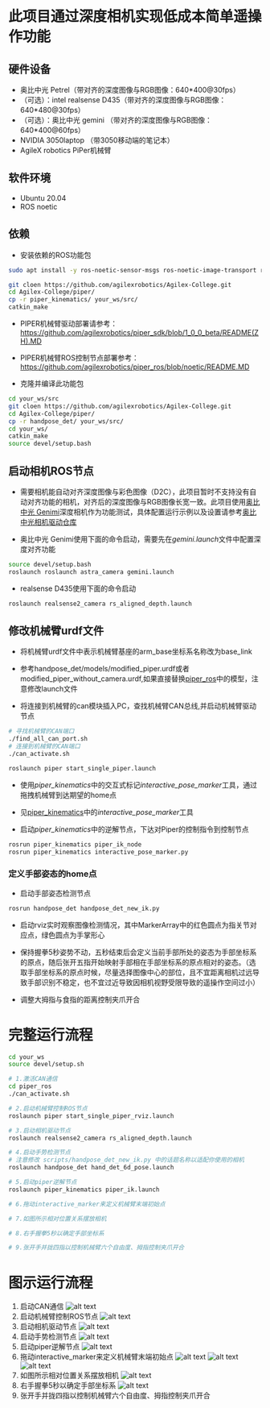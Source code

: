 # 此项目通过深度相机实现低成本简单遥操作功能

## 硬件设备

- 奥比中光 Petrel（带对齐的深度图像与RGB图像：640*400@30fps）
- （可选）：intel realsense D435（带对齐的深度图像与RGB图像：640*480@30fps）
- （可选）：奥比中光 gemini （带对齐的深度图像与RGB图像：640*400@60fps）
- NVIDIA 3050laptop （带3050移动端的笔记本）
- AgileX robotics PiPer机械臂

## 软件环境

- Ubuntu 20.04
- ROS noetic

## 依赖

- 安装依赖的ROS功能包

````bash
sudo apt install -y ros-noetic-sensor-msgs ros-noetic-image-transport ros-noetic-cv-bridge ros-noetic-vision-msgs ros-noetic-image-geometry ros-noetic-pcl-conversions ros-noetic-pcl-ros ros-noetic-message-filters

git cloen https://github.com/agilexrobotics/Agilex-College.git
cd Agilex-College/piper/
cp -r piper_kinematics/ your_ws/src/
catkin_make
````

- PIPER机械臂驱动部署请参考：https://github.com/agilexrobotics/piper_sdk/blob/1_0_0_beta/README(ZH).MD

- PIPER机械臂ROS控制节点部署参考：https://github.com/agilexrobotics/piper_ros/blob/noetic/README.MD

- 克隆并编译此功能包

````bash
cd your_ws/src
git cloen https://github.com/agilexrobotics/Agilex-College.git
cd Agilex-College/piper/
cp -r handpose_det/ your_ws/src/
cd your_ws/
catkin_make
source devel/setup.bash
````

## 启动相机ROS节点

- 需要相机能自动对齐深度图像与彩色图像（D2C），此项目暂时不支持没有自动对齐功能的相机，对齐后的深度图像与RGB图像长宽一致。此项目使用[奥比中光 Genimi](https://orbbec.com.cn/index/Product/info.html?cate=38&id=28)深度相机作为功能测试，具体配置运行示例以及设置请参考[奥比中光相机驱动仓库](https://github.com/orbbec/ros_astra_camera.git)

- 奥比中光 Genimi使用下面的命令启动，需要先在*gemini.launch*文件中配置深度对齐功能

````bash
source devel/setup.bash
roslaunch roslaunch astra_camera gemini.launch 
````

- realsense D435使用下面的命令启动

````bash
roslaunch realsense2_camera rs_aligned_depth.launch
````

## 修改机械臂urdf文件

- 将机械臂urdf文件中表示机械臂基座的arm_base坐标系名称改为base_link
- 参考handpose_det/models/modified_piper.urdf或者modified_piper_without_camera.urdf,如果直接替换[piper_ros](https://github.com/agilexrobotics/piper_ros/)中的模型，注意修改launch文件

- 将连接到机械臂的can模块插入PC，查找机械臂CAN总线,并启动机械臂驱动节点

````bash
# 寻找机械臂的CAN端口
./find_all_can_port.sh
# 连接到机械臂的CAN端口
./can_activate.sh

roslaunch piper start_single_piper.launch
````

- 使用*piper_kinematics*中的交互式标记*interactive_pose_marker*工具，通过拖拽机械臂到达期望的home点

- 见[piper_kinematics](https://github.com/agilexrobotics/Agilex-College/tree/master/piper/piper_kinematics)中的*interactive_pose_marker*工具

- 启动*piper_kinematics*中的逆解节点，下达对Piper的控制指令到控制节点

````bash
rosrun piper_kinematics piper_ik_node 
rosrun piper_kinematics interactive_pose_marker.py
````

### 定义手部姿态的home点

- 启动手部姿态检测节点

````bash
rosrun handpose_det handpose_det_new_ik.py
````

- 启动rviz实时观察图像检测情况，其中MarkerArray中的红色圆点为指关节对应点，绿色圆点为手掌形心

- 保持握拳5秒姿势不动，五秒结束后会定义当前手部所处的姿态为手部坐标系的原点，随后张开五指开始映射手部相在手部坐标系的原点相对的姿态。（选取手部坐标系的原点时候，尽量选择图像中心的部位，且不宜距离相机过远导致手部识别不稳定，也不宜过近导致因相机视野受限导致的遥操作空间过小）

- 调整大拇指与食指的距离控制夹爪开合


# 完整运行流程

```bash
cd your_ws
source devel/setup.sh

# 1.激活CAN通信
cd piper_ros
./can_activate.sh

# 2.启动机械臂控制ROS节点
roslaunch piper start_single_piper_rviz.launch

# 3.启动相机驱动节点
roslaunch realsense2_camera rs_aligned_depth.launch

# 4.启动手势检测节点
# 注意修改 scripts/handpose_det_new_ik.py 中的话题名称以适配你使用的相机
roslaunch handpose_det hand_det_6d_pose.launch 

# 5.启动piper逆解节点
roslaunch piper_kinematics piper_ik.launch

# 6.拖动interactive_marker来定义机械臂末端初始点

# 7.如图所示相对位置关系摆放相机

# 8.右手握拳5秒以确定手部坐标系

# 9.张开手并拢四指以控制机械臂六个自由度、拇指控制夹爪开合
```

# 图示运行流程

1. 启动CAN通信
![alt text](doc/image.png)
2. 启动机械臂控制ROS节点
![alt text](doc/image-1.png)
3. 启动相机驱动节点
![alt text](doc/image-2.png)
4. 启动手势检测节点
![alt text](doc/image-3.png)
5. 启动piper逆解节点
![alt text](doc/image-4.png)
6. 拖动interactive_marker来定义机械臂末端初始点
![alt text](doc/image-5.png)
![alt text](doc/image-6.png)
![alt text](doc/image-7.png)
7. 如图所示相对位置关系摆放相机
![alt text](doc/image-8.png)
8. 右手握拳5秒以确定手部坐标系
![alt text](doc/image-9.png)
9. 张开手并拢四指以控制机械臂六个自由度、拇指控制夹爪开合